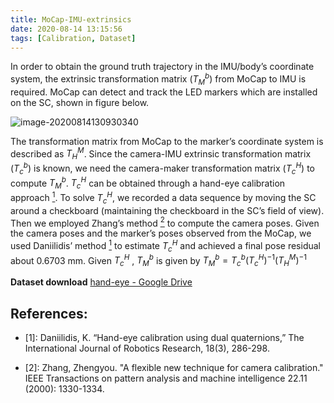 ```yaml
---
title: MoCap-IMU-extrinsics
date: 2020-08-14 13:15:56
tags: [Calibration, Dataset]
---
```


In order to obtain the ground truth trajectory in the IMU/body’s coordinate system, the extrinsic transformation matrix ($T_M^b$) from MoCap to IMU is required. MoCap can detect and track the LED markers which are installed on the SC, shown in figure below. 

![image-20200814130930340](https://tva1.sinaimg.cn/large/007S8ZIlgy1ghqu8zh0n1j30cq05qgp6.jpg)

The transformation matrix from MoCap to the marker’s coordinate system is described as $T_H^M$. Since the camera-IMU extrinsic transformation matrix ($T_c^b$) is known, we need the camera-maker transformation matrix ($T_c^H$) to compute $T_M^b$.  $T_c^H$ can be obtained through a hand-eye calibration approach [<sup>1</sup>](#refer-anchor-1). To solve $T_c^H$, we recorded a data sequence by moving the SC around a checkboard (maintaining the checkboard in the SC’s field of view). Then we employed Zhang’s method [<sup>2</sup>](#refer-anchor-2) to compute the camera poses. Given the camera poses and the marker’s poses observed from the MoCap, we used Daniilidis’ method [<sup>1</sup>](#refer-anchor-1) to estimate $T_c^H$ and achieved a final pose residual about 0.6703 mm. Given $T_c^H$ , $T_M^b$ is given by $T_{M}^{b}=T_{c}^{b}\left(T_{c}^{H}\right)^{-1}\left(T_{H}^{M}\right)^{-1}$

**Dataset download** [hand-eye - Google Drive](https://drive.google.com/drive/folders/1diqBgnHguA5lumcUvXhmcOVzg-KTo2kw?usp=sharing)



## References:

<div id="refer-anchor-1"></div>

- [1]: Daniilidis, K. “Hand-eye calibration using dual quaternions,” The International Journal of Robotics Research, 18(3), 286-298.

<div id="refer-anchor-2"></div>

- [2]: Zhang, Zhengyou. "A flexible new technique for camera calibration." IEEE Transactions on pattern analysis and machine intelligence 22.11 (2000): 1330-1334.